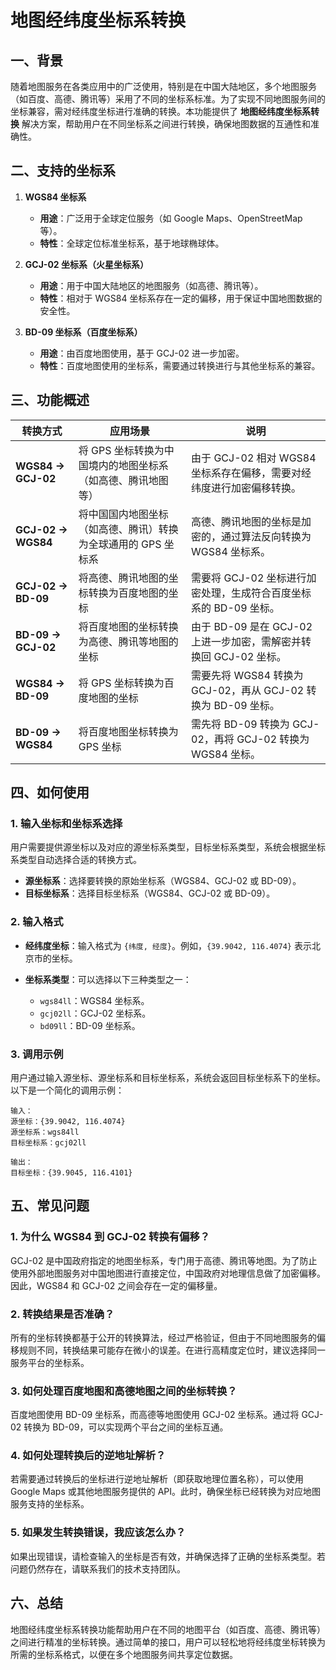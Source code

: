 # 地图经纬度坐标系转换

## 一、背景

随着地图服务在各类应用中的广泛使用，特别是在中国大陆地区，多个地图服务（如百度、高德、腾讯等）采用了不同的坐标系标准。为了实现不同地图服务间的坐标兼容，需对经纬度坐标进行准确的转换。本功能提供了
**地图经纬度坐标系转换** 解决方案，帮助用户在不同坐标系之间进行转换，确保地图数据的互通性和准确性。

## 二、支持的坐标系

1. **WGS84 坐标系**

    * **用途**：广泛用于全球定位服务（如 Google Maps、OpenStreetMap 等）。
    * **特性**：全球定位标准坐标系，基于地球椭球体。

2. **GCJ-02 坐标系（火星坐标系）**

    * **用途**：用于中国大陆地区的地图服务（如高德、腾讯等）。
    * **特性**：相对于 WGS84 坐标系存在一定的偏移，用于保证中国地图数据的安全性。

3. **BD-09 坐标系（百度坐标系）**

    * **用途**：由百度地图使用，基于 GCJ-02 进一步加密。
    * **特性**：百度地图使用的坐标系，需要通过转换进行与其他坐标系的兼容。

## 三、功能概述

| **转换方式**           | **应用场景**                          | **说明**                                        |
|--------------------|-----------------------------------|-----------------------------------------------|
| **WGS84 → GCJ-02** | 将 GPS 坐标转换为中国境内的地图坐标系（如高德、腾讯地图等）  | 由于 GCJ-02 相对 WGS84 坐标系存在偏移，需要对经纬度进行加密偏移转换。    |
| **GCJ-02 → WGS84** | 将中国国内地图坐标（如高德、腾讯）转换为全球通用的 GPS 坐标系 | 高德、腾讯地图的坐标是加密的，通过算法反向转换为 WGS84 坐标系。           |
| **GCJ-02 → BD-09** | 将高德、腾讯地图的坐标转换为百度地图的坐标             | 需要将 GCJ-02 坐标进行加密处理，生成符合百度坐标系的 BD-09 坐标。      |
| **BD-09 → GCJ-02** | 将百度地图的坐标转换为高德、腾讯等地图的坐标            | 由于 BD-09 是在 GCJ-02 上进一步加密，需解密并转换回 GCJ-02 坐标。  |
| **WGS84 → BD-09**  | 将 GPS 坐标转换为百度地图的坐标                | 需要先将 WGS84 转换为 GCJ-02，再从 GCJ-02 转换为 BD-09 坐标。 |
| **BD-09 → WGS84**  | 将百度地图坐标转换为 GPS 坐标                 | 需先将 BD-09 转换为 GCJ-02，再将 GCJ-02 转换为 WGS84 坐标。  |

## 四、如何使用

### 1. **输入坐标和坐标系选择**

用户需要提供源坐标以及对应的源坐标系类型，目标坐标系类型，系统会根据坐标系类型自动选择合适的转换方式。

* **源坐标系**：选择要转换的原始坐标系（WGS84、GCJ-02 或 BD-09）。
* **目标坐标系**：选择目标坐标系（WGS84、GCJ-02 或 BD-09）。

### 2. **输入格式**

* **经纬度坐标**：输入格式为 `{纬度, 经度}`。例如，`{39.9042, 116.4074}` 表示北京市的坐标。
* **坐标系类型**：可以选择以下三种类型之一：

    * `wgs84ll`：WGS84 坐标系。
    * `gcj02ll`：GCJ-02 坐标系。
    * `bd09ll`：BD-09 坐标系。

### 3. **调用示例**

用户通过输入源坐标、源坐标系和目标坐标系，系统会返回目标坐标系下的坐标。以下是一个简化的调用示例：

```
输入：
源坐标：{39.9042, 116.4074}
源坐标系：wgs84ll
目标坐标系：gcj02ll

输出：
目标坐标：{39.9045, 116.4101}
```

## 五、常见问题

### 1. **为什么 WGS84 到 GCJ-02 转换有偏移？**

GCJ-02 是中国政府指定的地图坐标系，专门用于高德、腾讯等地图。为了防止使用外部地图服务对中国地图进行直接定位，中国政府对地理信息做了加密偏移。因此，WGS84
和 GCJ-02 之间会存在一定的偏移量。

### 2. **转换结果是否准确？**

所有的坐标转换都基于公开的转换算法，经过严格验证，但由于不同地图服务的偏移规则不同，转换结果可能存在微小的误差。在进行高精度定位时，建议选择同一服务平台的坐标系。

### 3. **如何处理百度地图和高德地图之间的坐标转换？**

百度地图使用 BD-09 坐标系，而高德等地图使用 GCJ-02 坐标系。通过将 GCJ-02 转换为 BD-09，可以实现两个平台之间的坐标互通。

### 4. **如何处理转换后的逆地址解析？**

若需要通过转换后的坐标进行逆地址解析（即获取地理位置名称），可以使用 Google Maps 或其他地图服务提供的
API。此时，确保坐标已经转换为对应地图服务支持的坐标系。

### 5. **如果发生转换错误，我应该怎么办？**

如果出现错误，请检查输入的坐标是否有效，并确保选择了正确的坐标系类型。若问题仍然存在，请联系我们的技术支持团队。

## 六、总结

地图经纬度坐标系转换功能帮助用户在不同的地图平台（如百度、高德、腾讯等）之间进行精准的坐标转换。通过简单的接口，用户可以轻松地将经纬度坐标转换为所需的坐标系格式，以便在多个地图服务间共享定位数据。

